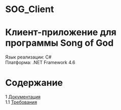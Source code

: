 # SOG_Client
# Клиент-приложение для программы Song of God
Язык реализации: C#  
Платформа: .NET Framework 4.6

# Содержание 
1 [Документация](Documents)  
1.1 [Требования](Documents/Requirements.md)  

